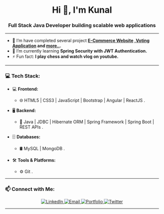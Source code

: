 
<h1 align="center">Hi 👋, I'm Kunal</h1>
<h3 align="center">Full Stack Java Developer building scalable web applications</h3>

---
- 🔭 I’m have completed several project **[E-Commerce Website](https://github.com/kunalfarkase9494/E-CommerceUsingSpringBoot) ,[Voting Application](https://github.com/kunalfarkase9494/VotingApplicationUsingSpringFramework) and [more..](https://github.com/kunalfarkase9494).**  
- 🌱 I’m currently learning **Spring Security with JWT Authentication.**  
- ⚡ Fun fact: **I play chess and watch vlog on youtube.**  

--- 

### 💻 Tech Stack:

- 💻 **Frontend:**  
  - 🌐 HTML5 | CSS3 | JavaScript | Bootstrap | Angular | ReactJS . 

- 🖥️ **Backend:**  
  - 🧩 Java | JDBC | Hibernate ORM | Spring Framework | Spring Boot | REST APIs .  

- 🗄️ **Databases:**  
  - 🛢️ MySQL | MongoDB  .

- 🛠️ **Tools & Platforms:**  
  - ⚙️ Git  .

---
### 📫 Connect with Me:

<p align="center">
  <a href="https://www.linkedin.com/in/kunal-farkase/" target="_blank">
    <img src="https://img.icons8.com/fluency/48/000000/linkedin.png" alt="LinkedIn" />
  </a>
  <a href="mailto:kunalfarkase94@gmail.com" target="_blank">
    <img src="https://img.icons8.com/fluency/48/000000/gmail.png" alt="Email" />
  </a>
  <a href="https://my-portfolio-tau-taupe-65.vercel.app/" target="_blank">
    <img src="https://img.icons8.com/fluency/48/000000/domain.png" alt="Portfolio" />
  </a>
  <a href="https://x.com/Kunal_49" target="_blank">
    <img src="https://img.icons8.com/fluency/48/000000/twitter.png" alt="Twitter" />
  </a>
</p>

---
